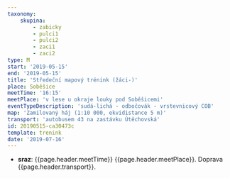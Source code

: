 ```yaml
---
taxonomy:
    skupina:
        - zabicky
        - pulci1
        - pulci2
        - zaci1
        - zaci2
type: M
start: '2019-05-15'
end: '2019-05-15'
title: 'Středeční mapový trénink (žáci-)'
place: Soběšice
meetTime: '16:15'
meetPlace: 'v lese u okraje louky pod Soběšicemi'
eventTypeDescription: 'sudá-lichá - odbočovák - vrstevnicový COB'
map: 'Zamilovaný háj (1:10 000, ekvidistance 5 m)'
transport: 'autobusem 43 na zastávku Útěchovská'
id: 20190515-ca30473c
template: trenink
date: '2019-07-16'
---
```

* **sraz**: {{page.header.meetTime}} {{page.header.meetPlace}}. Doprava {{page.header.transport}}.
